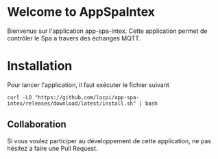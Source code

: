 # Welcome to AppSpaIntex

Bienvenue sur l'application app-spa-intex. Cette application permet de contrôler le Spa a travers des échanges MQTT.


# Installation

Pour lancer l'application, il faut exécuter le fichier suivant 

```
curl -LO "https://github.com/locpi/app-spa-intex/releases/download/latest/install.sh" | bash
```


## Collaboration

Si vous voulez participer au développement de cette application, ne pas hésitez a faire une Pull Request.